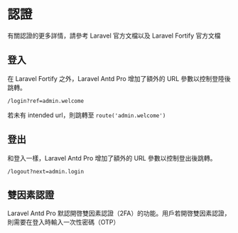 # 認證

有關認證的更多詳情，請參考 Laravel 官方文檔以及 Laravel Fortify 官方文檔

## 登入

在 Laravel Fortify 之外，Laravel Antd Pro 增加了額外的 URL 參數以控制登陸後跳轉。

```
/login?ref=admin.welcome
```

若未有 intended url，則跳轉至 `route('admin.welcome')`

## 登出

和登入一樣，Laravel Antd Pro 增加了額外的 URL 參數以控制登出後跳轉。

```
/logout?next=admin.login
```

## 雙因素認證

Laravel Antd Pro 默認開啓雙因素認證（2FA）的功能。用戶若開啓雙因素認證，則需要在登入時輸入一次性密碼（OTP）